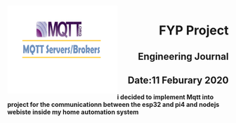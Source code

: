 <img align="left" width="250" height="200" src="./mqtt.png">

<h1 align="right"><b>FYP Project</h1>
<h2 align="right">Engineering Journal</h2>
<h2 align="right">Date:11 Feburary 2020</h2>
i decided to implement Mqtt into project for the communicationn between the esp32 and pi4 and nodejs webiste inside my home automation system 
